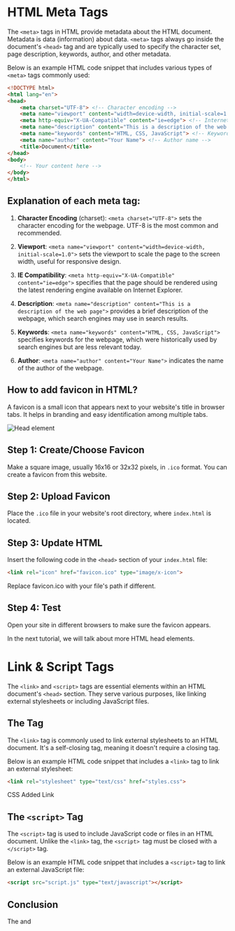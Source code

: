 # HTML Meta Tags
The `<meta>` tags in HTML provide metadata about the HTML document. Metadata is data (information) about data. `<meta>` tags always go inside the document's `<head>` tag and are typically used to specify the character set, page description, keywords, author, and other metadata.

Below is an example HTML code snippet that includes various types of `<meta>` tags commonly used:

```html
<!DOCTYPE html>
<html lang="en">
<head>
    <meta charset="UTF-8"> <!-- Character encoding -->
    <meta name="viewport" content="width=device-width, initial-scale=1.0"> <!-- Responsive design -->
    <meta http-equiv="X-UA-Compatible" content="ie=edge"> <!-- Internet Explorer compatibility -->
    <meta name="description" content="This is a description of the web page"> <!-- Description for search engines -->
    <meta name="keywords" content="HTML, CSS, JavaScript"> <!-- Keywords for search engines -->
    <meta name="author" content="Your Name"> <!-- Author name -->
    <title>Document</title>
</head>
<body>
    <!-- Your content here -->
</body>
</html>
```
## Explanation of each meta tag:
1. **Character Encoding** (charset): `<meta charset="UTF-8">` sets the character encoding for the webpage. UTF-8 is the most common and recommended.

2. **Viewport**: `<meta name="viewport" content="width=device-width, initial-scale=1.0">` sets the viewport to scale the page to the screen width, useful for responsive design.

3. **IE Compatibility**: `<meta http-equiv="X-UA-Compatible" content="ie=edge">` specifies that the page should be rendered using the latest rendering engine available on Internet Explorer.

4. **Description**: `<meta name="description" content="This is a description of the web page">` provides a brief description of the webpage, which search engines may use in search results.

5. **Keywords**: `<meta name="keywords" content="HTML, CSS, JavaScript">` specifies keywords for the webpage, which were historically used by search engines but are less relevant today.

6. **Author**: `<meta name="author" content="Your Name">` indicates the name of the author of the webpage.

## How to add favicon in HTML?
A favicon is a small icon that appears next to your website's title in browser tabs. It helps in branding and easy identification among multiple tabs.

![Head element](image.jpg)

## Step 1: Create/Choose Favicon
Make a square image, usually 16x16 or 32x32 pixels, in `.ico` format. You can create a favicon from this website.

## Step 2: Upload Favicon
Place the `.ico` file in your website's root directory, where `index.html` is located.

## Step 3: Update HTML
Insert the following code in the `<head>` section of your `index.html` file:
```html
<link rel="icon" href="favicon.ico" type="image/x-icon">
```
Replace favicon.ico with your file's path if different.

## Step 4: Test
Open your site in different browsers to make sure the favicon appears.

In the next tutorial, we will talk about more HTML head elements.

# Link & Script Tags
The `<link>` and `<script>` tags are essential elements within an HTML document's `<head>` section. They serve various purposes, like linking external stylesheets or including JavaScript files.

## The <link> Tag
The `<link>` tag is commonly used to link external stylesheets to an HTML document. It's a self-closing tag, meaning it doesn't require a closing tag.

Below is an example HTML code snippet that includes a `<link>` tag to link an external stylesheet:
```html
<link rel="stylesheet" type="text/css" href="styles.css">
```
CSS Added Link

## The `<script>` Tag
The `<script>` tag is used to include JavaScript code or files in an HTML document. Unlike the `<link>` tag, the `<script> `tag must be closed with a `</script>` tag.

Below is an example HTML code snippet that includes a `<script>` tag to link an external JavaScript file:
```html
<script src="script.js" type="text/javascript"></script>
```

## Conclusion
The <link> and <script> tags are crucial for linking external resources like stylesheets and JavaScript files, enhancing the functionality and presentation of your HTML documents.